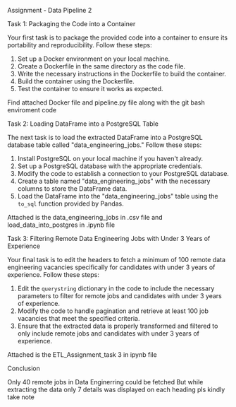 Assignment - Data Pipeline 2


Task 1: Packaging the Code into a Container

Your first task is to package the provided code into a container to ensure its portability and
reproducibility.
Follow these steps:
1. Set up a Docker environment on your local machine.
2. Create a Dockerfile in the same directory as the code file.
3. Write the necessary instructions in the Dockerfile to build the container.
4. Build the container using the Dockerfile.
5. Test the container to ensure it works as expected.

Find attached Docker file and pipeline.py file along with the git bash enviroment code

Task 2: Loading DataFrame into a PostgreSQL Table

The next task is to load the extracted DataFrame into a PostgreSQL database table called
"data_engineering_jobs."
Follow these steps:
1. Install PostgreSQL on your local machine if you haven't already.
2. Set up a PostgreSQL database with the appropriate credentials.
3. Modify the code to establish a connection to your PostgreSQL database.
4. Create a table named "data_engineering_jobs" with the necessary columns to store the
DataFrame data.
5. Load the DataFrame into the "data_engineering_jobs" table using the `to_sql` function
provided by Pandas.

Attached is the data_engineering_jobs in .csv file and load_data_into_postgres in .ipynb file


Task 3: Filtering Remote Data Engineering Jobs with Under 3 Years of
Experience

Your final task is to edit the headers to fetch a minimum of 100 remote data engineering
vacancies specifically for candidates with under 3 years of experience.
Follow these steps:
1. Edit the `querystring` dictionary in the code to include the necessary parameters to filter for
remote jobs and candidates with under 3 years of experience.
2. Modify the code to handle pagination and retrieve at least 100 job vacancies that meet the
specified criteria.
3. Ensure that the extracted data is properly transformed and filtered to only include remote
jobs and candidates with under 3 years of experience.

Attached is the ETL_Assignment_task 3 in ipynb file


Conclusion

Only 40 remote jobs in Data Enginerring could be fetched
But while extracting the data only 7 details was displayed on each heading pls kindly take note


